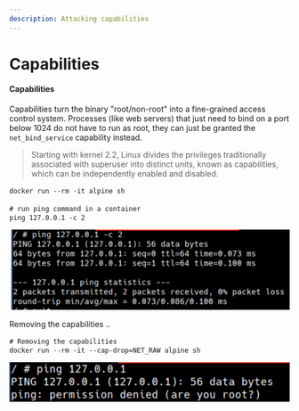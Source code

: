 ```yaml
---
description: Attacking capabilities
---
```


# Capabilities

#### Capabilities

Capabilities turn the binary "root/non-root" into a fine-grained access control system. Processes (like web servers) that just need to bind on a port below 1024 do not have to run as root, they can just be granted the `net_bind_service` capability instead.

> Starting with kernel 2.2, Linux divides the privileges traditionally associated with superuser into distinct units, known as capabilities, which can be independently enabled and disabled.

```
docker run --rm -it alpine sh

# run ping command in a container
ping 127.0.0.1 -c 2
```

![](../../../../.gitbook/assets/screen-shot-2019-11-24-at-2.35.45-pm.png)

Removing the capabilities ..

```
# Removing the capabilities
docker run --rm -it --cap-drop=NET_RAW alpine sh
```

![](../../../../.gitbook/assets/screen-shot-2019-11-24-at-2.36.00-pm.png)
